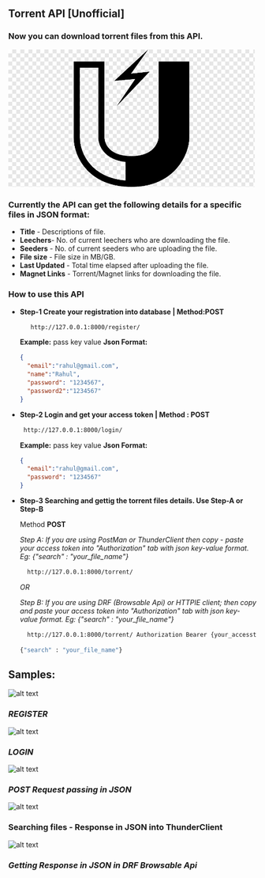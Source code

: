 ## Torrent API [Unofficial]
### Now you can download torrent files from this API. 

<img src="https://github.com/PeeusD/TorrentApi/blob/main/gitpic/magnet.png" width="500" title="hover text">

### Currently the API can get the following details for a specific files in JSON format:
* **Title** - Descriptions of file. 
* **Leechers**- No. of current leechers who are downloading the file. 
* **Seeders** - No. of current seeders who are uploading the file.
* **File size** - File size in MB/GB.
* **Last Updated** - Total time elapsed after uploading the file. 
* **Magnet Links** -  Torrent/Magnet links for downloading the file.


### How to use this API
* **Step-1 Create your registration into database | Method:POST**


   ```sh 
      http://127.0.0.1:8000/register/ 
    ```
  **Example:** pass key value **Json Format:**
  
  ```json 
  {
    "email":"rahul@gmail.com",
    "name":"Rahul",
    "password": "1234567",
    "password2":"1234567"
  }
    ```

* **Step-2 Login and get your access token | Method : POST**


     ```sh 
      http://127.0.0.1:8000/login/ 
    ```
  **Example:** pass key value **Json Format:**

  ```json 
  {
    "email":"rahul@gmail.com",
    "password": "1234567"
  }
    ```

* **Step-3 Searching and gettig the torrent files details. Use Step-A or Step-B**

  
  Method **POST** 
  
  *Step A: If you are using PostMan or ThunderClient then copy - paste your access token into "Authorization" tab with json key-value format. Eg: {"search" : "your_file_name"}*

    ```sh 
      http://127.0.0.1:8000/torrent/
    ```
    *OR*

  *Step B: If you are using DRF (Browsable Api) or HTTPIE client; then copy and paste your access token into "Authorization" tab with json key-value format. Eg:           {"search" : "your_file_name"}*
    
    ```sh 
      http://127.0.0.1:8000/torrent/ Authorization Bearer {your_accesstoken} 
    ```

    ```sh 
    {"search" : "your_file_name"}
    ```

## Samples:

![alt text](https://github.com/PeeusD/TorrentApi/blob/main/gitpic/CaptureRegister.JPG) <br>
### _REGISTER_
![alt text](https://github.com/PeeusD/TorrentApi/blob/main/gitpic/CaptureLogin.JPG) <br>
### _LOGIN_
![alt text](https://github.com/PeeusD/TorrentApi/blob/main/gitpic/Capture3.png) <br>
### _POST Request passing in JSON_
![alt text](https://github.com/PeeusD/TorrentApi/blob/main/gitpic/CaptureSearch.JPG) <br>
### Searching files - Response in JSON into ThunderClient
![alt text](https://github.com/PeeusD/TorrentApi/blob/main/gitpic/Capture1.PNG) <br>
### _Getting Response in JSON in DRF Browsable Api_

